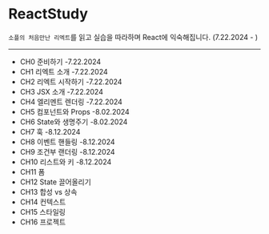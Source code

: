 # ReactStudy

`소플의 처음만난 리엑트`를 읽고 실습을 따라하며 React에 익숙해집니다.
(7.22.2024 - )

---
- CH0 준비하기 -7.22.2024
- CH1 리엑트 소개 -7.22.2024
- CH2 리엑트 시작하기 -7.22.2024
- CH3 JSX 소개 -7.22.2024
- CH4 엘리멘트 렌더링 -7.22.2024
- CH5 컴포넌트와 Props -8.02.2024
- CH6 State와 생명주기 -8.02.2024
- CH7 훅 -8.12.2024
- CH8 이벤트 핸들링 -8.12.2024
- CH9 조건부 랜더링 -8.12.2024
- CH10 리스트와 키 -8.12.2024
- CH11 폼
- CH12 State 끌어올리기
- CH13 합성 vs 상속
- CH14 컨텍스트
- CH15 스타일링
- CH16 프로젝트


